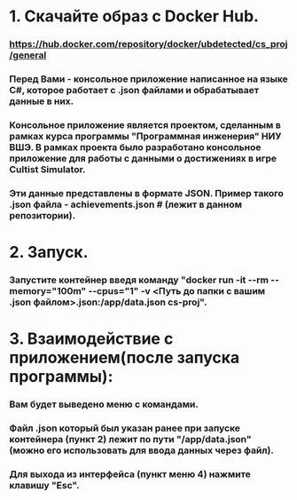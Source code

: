 # 1. Скачайте образ с Docker Hub.
### https://hub.docker.com/repository/docker/ubdetected/cs_proj/general
### Перед Вами - консольное приложение написанное на языке C#, которое работает с .json файлами и обрабатывает данные в них. 
### Консольное приложение является проектом, сделанным в рамках курса программы "Программная инженерия" НИУ ВШЭ. В рамках проекта было разработано консольное приложение для работы с данными о достижениях в игре Cultist Simulator. 
### Эти данные представлены в формате JSON. Пример такого .json файла - achievements.json # (лежит в данном репозитории).
# 2. Запуск.
### Запустите контейнер введя команду "docker run -it --rm --memory="100m" --cpus="1" -v <Путь до папки с вашим .json файлом>.json:/app/data.json cs-proj".

# 3. Взаимодействие с приложением(после запуска программы):
### Вам будет выведено меню с командами.
### Файл .json который был указан ранее при запуске контейнера (пункт 2) лежит по пути "/app/data.json" (можно его использовать для ввода данных через файл).
### Для выхода из интерфейса (пункт меню 4) нажмите клавишу "Esc".
